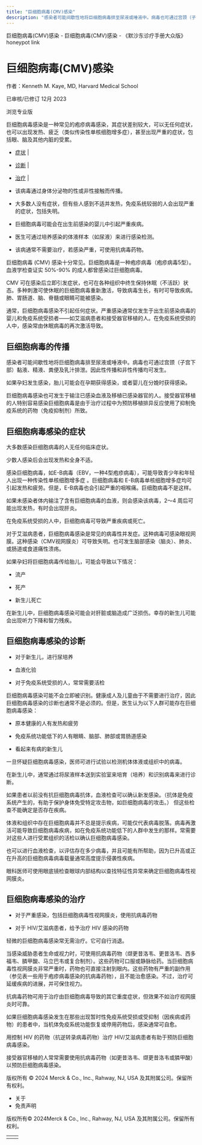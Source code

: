 ```yaml
---
title: "巨细胞病毒(CMV)感染"
description: "感染者可能间歇性地将巨细胞病毒排至尿液或唾液中。病毒也可通过宫颈（子宫下部）黏液、精液、粪便及乳汁排泄。因此性传播和非性传播均可发生。"
---
```


﻿巨细胞病毒(CMV)感染 - 巨细胞病毒(CMV)感染 - 《默沙东诊疗手册大众版》 honeypot link

# 巨细胞病毒(CMV)感染

作者：Kenneth M. Kaye, MD, Harvard Medical School

已审核/已修订 12月 2023

浏览专业版

巨细胞病毒感染是一种常见的疱疹病毒感染，其症状差别较大，可以无任何症状，也可以出现发热、疲乏（类似传染性单核细胞增多症），甚至出现严重的症状，包括眼、脑及其他内脏的受累。

- [症状](#症状_v788980_zh) \|
- [诊断](#诊断_v788987_zh) \|
- [治疗](#治疗_v12822112_zh) \|

- 该病毒通过身体分泌物的性或非性接触而传播。

- 大多数人没有症状，但有些人感到不适并发热，免疫系统较弱的人会出现严重的症状，包括失明。

- 巨细胞病毒可能会在出生前感染的婴儿中引起严重疾病。

- 医生可通过培养感染的体液样本（如尿液）来进行感染检测。

- 该病通常不需要治疗，若感染严重，可使用抗病毒药物。


巨细胞病毒 (CMV) 感染十分常见。巨细胞病毒是一种疱疹病毒（疱疹病毒5型）。血液学检查证实 50%-90% 的成人都曾感染过巨细胞病毒。

CMV 可在感染后立即引发症状，也可在各种组织中终生保持休眠（不活跃）状态。多种刺激可使休眠的巨细胞病毒重新激活，导致病毒生长，有时可导致疾病。肺、胃肠道、脑、脊髓或眼睛可能被感染。

通常，巨细胞病毒感染不引起任何症状。严重感染通常仅发生于出生前感染病毒的婴儿和免疫系统受损者——如艾滋病患者和接受器官移植的人。在免疫系统受损的人中，感染常由休眠病毒的再次激活导致。

## 巨细胞病毒的传播

感染者可能间歇性地将巨细胞病毒排至尿液或唾液中。病毒也可通过宫颈（子宫下部）黏液、精液、粪便及乳汁排泄。因此性传播和非性传播均可发生。

如果孕妇发生感染，胎儿可能会在孕期获得感染，或者婴儿在分娩时获得感染。

巨细胞病毒感染也可发生于输注已感染血液及移植已感染器官的人。接受器官移植的人特别容易感染巨细胞病毒是由于治疗过程中为预防移植排异反应使用了抑制免疫系统的药物（免疫抑制剂）所致。

## 巨细胞病毒感染的症状

大多数感染巨细胞病毒的人无任何临床症状。

少数人感染后会出现发热和全身不适。

感染巨细胞病毒，如E-B病毒（EBV，一种4型疱疹病毒），可能导致青少年和年轻人出现一种传染性单核细胞增多症 。巨细胞病毒和 E-B病毒单核细胞增多症均可引起发热和疲劳。但是，E-B病毒也会引起严重的咽喉痛。巨细胞病毒不是这样。

如果未感染者体内输注了含有巨细胞病毒的血液，则会感染该病毒，2～4 周后可能出现发热，有时会出现肝炎。

在免疫系统受损的人中，巨细胞病毒可导致严重疾病或死亡。

对于艾滋病患者，巨细胞病毒感染是常见的病毒性并发症。这种病毒可感染眼视网膜。这种感染（CMV视网膜炎）可导致失明。也可发生脑部感染（脑炎）、肺炎、或肠道或食道痛性溃疡。

如果孕妇将巨细胞病毒传给胎儿，可能会导致以下情况：

- 流产

- 死产

- 新生儿死亡


在新生儿中，巨细胞病毒感染可能会对肝脏或脑造成广泛损伤。幸存的新生儿可能会出现听力下降和智力残疾。

## 巨细胞病毒感染的诊断

- 对于新生儿，进行尿培养

- 血液化验

- 对于免疫系统受损的人，常常需要活检


巨细胞病毒感染可能不会立即被识别。健康成人及儿童由于不需要进行治疗，因此巨细胞病毒感染的诊断也通常不是必须的。但是，医生认为以下人群可能存在巨细胞病毒感染：

- 原本健康的人有发热和疲劳

- 免疫系统功能低下的人有眼睛、脑部、肺部或胃肠道感染

- 看起来有病的新生儿


一旦怀疑巨细胞病毒感染，医师可进行试验以检测机体体液或组织中的病毒。

在新生儿中，通常通过将尿液样本送到实验室来培育（培养）和识别病毒来进行诊断。

如果患者以前没有抗巨细胞病毒抗体，血液检查可以确认新发感染。（抗体是免疫系统产生的，有助于保护身体免受特定攻击物，如巨细胞病毒的攻击。） 但这些检查不能确定是否存在疾病。

体液和组织中存在巨细胞病毒并不总是提示疾病，可能仅代表病毒脱落。病毒再激活可能导致巨细胞病毒疾病，如在免疫系统功能低下的人群中发生的那样。常需要对这些人进行受累组织的活检以确认巨细胞病毒感染。

也可以进行血液检查，以评估存在多少病毒，并且可能有所帮助，因为已升高或正在升高的巨细胞病毒病毒载量通常高度提示侵袭性疾病。

眼科医师可使用眼底镜检查眼球内部结构以查找特征性异常来确定巨细胞病毒性视网膜炎。

## 巨细胞病毒感染的治疗

- 对于严重感染，包括巨细胞病毒性视网膜炎，使用抗病毒药物

- 对于 HIV/艾滋病患者，给予治疗 HIV 感染的药物


轻微的巨细胞病毒感染常无需治疗。它可自行消退。

当感染威胁患者生命或视力时，可使用抗病毒药物（缬更昔洛韦、更昔洛韦、西多福韦、膦甲酸、马立巴韦或复合制剂）。这些药物可口服或静脉给药。当巨细胞病毒性视网膜炎非常严重时，药物也可直接注射到眼内。这些药物有严重的副作用（参见表一些用于疱疹病毒感染的抗病毒药物），且不能治愈感染。不过，治疗可延缓疾病的进展，并可保住视力。

抗病毒药物可用于治疗由巨细胞病毒导致的其它重度症状，但效果不如治疗视网膜炎时可靠。

如果巨细胞病毒感染发生在那些出现暂时性免疫系统受损或受抑制（因疾病或药物）的患者中，当机体免疫系统功能恢复或停用药物后，感染通常可自愈。

用控制 HIV 的药物（抗逆转录病毒药物）治疗 HIV/艾滋病患者有助于预防巨细胞病毒感染。

接受器官移植的人常常需要使用抗病毒药物（如更昔洛韦、缬更昔洛韦或膦甲酸）以预防巨细胞病毒感染。



版权所有 © 2024
Merck & Co., Inc., Rahway, NJ, USA 及其附属公司。保留所有权利。

- 关于
- 免责声明

版权所有© 2024Merck & Co., Inc., Rahway, NJ, USA 及其附属公司。保留所有权利。

|     |     |
| --- | --- |
|  |  |